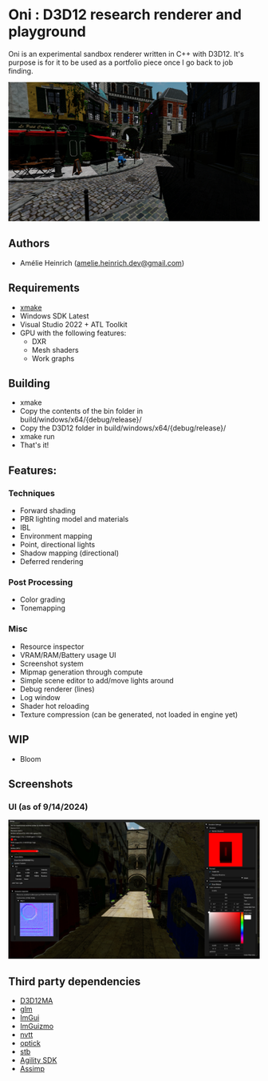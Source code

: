 # Oni : D3D12 research renderer and playground

Oni is an experimental sandbox renderer written in C++ with D3D12. It's purpose is for it to be used as a portfolio piece once I go back to job finding.

![](screenshots/Bistro.png)

## Authors

- Amélie Heinrich (amelie.heinrich.dev@gmail.com)

## Requirements

- [xmake](https://xmake.io/#/)
- Windows SDK Latest
- Visual Studio 2022 + ATL Toolkit
- GPU with the following features:
    - DXR
    - Mesh shaders
    - Work graphs

## Building

- xmake
- Copy the contents of the bin folder in build/windows/x64/{debug/release}/
- Copy the D3D12 folder in build/windows/x64/{debug/release}/
- xmake run
- That's it!

## Features:

### Techniques

- Forward shading
- PBR lighting model and materials
- IBL
- Environment mapping
- Point, directional lights
- Shadow mapping (directional)
- Deferred rendering

### Post Processing
- Color grading
- Tonemapping

### Misc
- Resource inspector
- VRAM/RAM/Battery usage UI
- Screenshot system
- Mipmap generation through compute
- Simple scene editor to add/move lights around
- Debug renderer (lines)
- Log window
- Shader hot reloading
- Texture compression (can be generated, not loaded in engine yet)

## WIP

- Bloom

## Screenshots

### UI (as of 9/14/2024)

![](screenshots/UI.png)

## Third party dependencies

- [D3D12MA](https://gpuopen.com/d3d12-memory-allocator/)
- [glm](https://github.com/g-truc/glm)
- [ImGui](https://github.com/ocornut/ImGui)
- [ImGuizmo](https://github.com/CedricGuillemet/ImGuizmo)
- [nvtt](https://github.com/castano/nvidia-texture-tools)
- [optick](https://github.com/bombomby/optick)
- [stb](https://github.com/nothings/stb)
- [Agility SDK](https://devblogs.microsoft.com/directx/directx12agility/)
- [Assimp](https://github.com/assimp/assimp)
